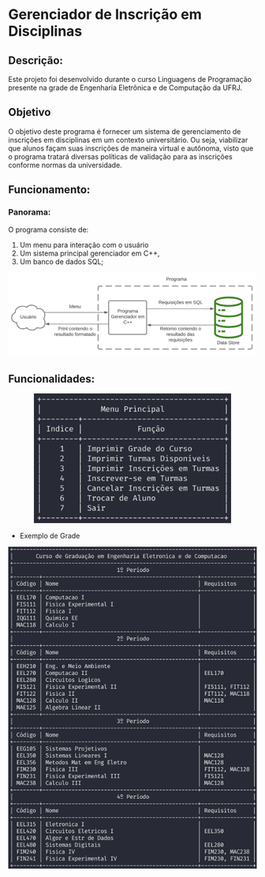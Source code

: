 # Gerenciador de Inscrição em Disciplinas
## Descrição:
Este projeto foi desenvolvido durante o curso Linguagens de Programação presente na grade de Engenharia Eletrônica e de Computação da UFRJ.

## Objetivo
O objetivo deste programa é fornecer um sistema de gerenciamento de inscrições em disciplinas em um contexto universitário. Ou seja, viabilizar que alunos façam suas inscrições de maneira virtual e autônoma, visto que o programa tratará diversas políticas de validação para as inscrições conforme normas da universidade.

## Funcionamento:

### Panorama:

O programa consiste de:
1. Um menu para interação com o usuário
2. Um sistema principal gerenciador em C++,
3. Um banco de dados SQL;

<p align="center">
<img src="imgs/panorama.png" alt="Print do Menu Principal" style="width:700px;"/>
</p>

## Funcionalidades:
<p align="center">
<img src="imgs/printMenuPrincipal.png" alt="Print do Menu Principal" style="width:400px;"/>
</p>

* Exemplo de Grade

<p align="center">
<img src="imgs/printGrade.png" alt="Print da Grade" style="width:700px;"/>
</p>